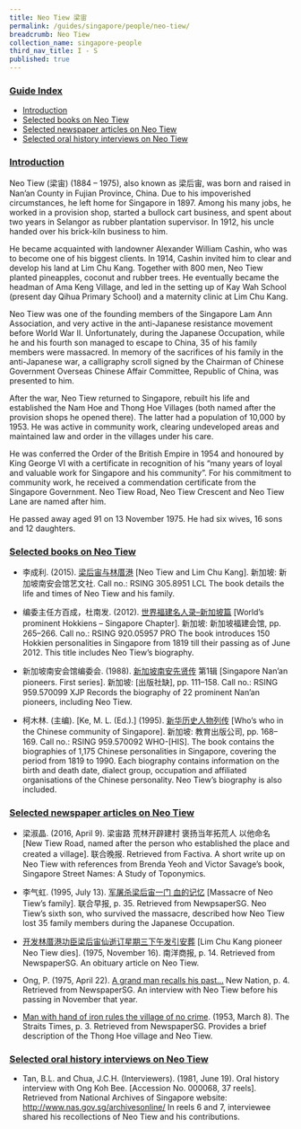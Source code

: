 ```yaml
---
title: Neo Tiew 梁宙
permalink: /guides/singapore/people/neo-tiew/
breadcrumb: Neo Tiew
collection_name: singapore-people
third_nav_title: I - S
published: true
---
```


### <u>Guide Index</u>

* [Introduction](#introduction)
* [Selected books on Neo Tiew](#selected-books-on-neo-tiew)
* [Selected newspaper articles on Neo Tiew](#selected-newspaper-articles-on-neo-tiew)
* [Selected oral history interviews on Neo Tiew](#selected-oral-history-interviews-on-neo-tiew)

### <u>Introduction</u>

Neo Tiew (梁宙) (1884 – 1975), also known as 梁后宙, was born and raised in Nan’an County in Fujian Province, China. Due to his impoverished circumstances, he left home for Singapore in 1897. Among his many jobs, he worked in a provision shop, started a bullock cart business, and spent about two years in Selangor as rubber plantation supervisor. In 1912, his uncle handed over his brick-kiln business to him.

He became acquainted with landowner Alexander William Cashin, who was to become one of his biggest clients. In 1914, Cashin invited him to clear and develop his land at Lim Chu Kang. Together with 800 men, Neo Tiew planted pineapples, coconut and rubber trees. He eventually became the headman of Ama Keng Village, and led in the setting up of Kay Wah School (present day Qihua Primary School) and a maternity clinic at Lim Chu Kang.

Neo Tiew was one of the founding members of the Singapore Lam Ann Association, and very active in the anti-Japanese resistance movement before World War II. Unfortunately, during the Japanese Occupation, while he and his fourth son managed to escape to China, 35 of his family members were massacred. In memory of the sacrifices of his family in the anti-Japanese war, a calligraphy scroll signed by the Chairman of Chinese Government Overseas Chinese Affair Committee, Republic of China, was presented to him.

After the war, Neo Tiew returned to Singapore, rebuilt his life and established the Nam Hoe and Thong Hoe Villages (both named after the provision shops he opened there). The latter had a population of 10,000 by 1953. He was active in community work, clearing undeveloped areas and maintained law and order in the villages under his care.

He was conferred the Order of the British Empire in 1954 and honoured by King George VI with a certificate in recognition of his “many years of loyal and valuable work for Singapore and his community”. For his commitment to community work, he received a commendation certificate from the Singapore Government. Neo Tiew Road, Neo Tiew Crescent and Neo Tiew Lane are named after him.

He passed away aged 91 on 13 November 1975. He had six wives, 16 sons and 12 daughters.


### <u>Selected books on Neo Tiew</u>

* 李成利. (2015). [梁后宙与林厝港](http://eservice.nlb.gov.sg/item_holding_s.aspx?bid=202522196) [Neo Tiew and Lim Chu Kang]. 新加坡: 新加坡南安会馆艺文社.
Call no.: RSING 305.8951 LCL
The book details the life and times of Neo Tiew and his family.


* 编委主任方百成，杜南发. (2012). [世界福建名人录–新加坡篇](http://eservice.nlb.gov.sg/item_holding_s.aspx?bid=200125706) [World’s prominent Hokkiens – Singapore Chapter]. 新加坡: 新加坡福建会馆, pp. 265–266.
Call no.: RSING 920.05957 PRO
The book introduces 150 Hokkien personalities in Singapore from 1819 till their passing as of June 2012. This title includes Neo Tiew’s biography.


* 新加坡南安会馆编委会. (1988). [新加坡南安先贤传](http://eservice.nlb.gov.sg/item_holding_s.aspx?bid=84524456)  第1辑 [Singapore Nan’an pioneers. First series]. 新加坡: \[出版社缺\], pp. 111–158.
Call no.: RSING 959.570099 XJP
Records the biography of 22 prominent Nan’an pioneers, including Neo Tiew.


* 柯木林. (主编). [Ke, M. L. (Ed.).] (1995). [新华历史人物列传](http://eservice.nlb.gov.sg/item_holding_s.aspx?bid=84500628) [Who’s who in the Chinese community of Singapore]. 新加坡: 教育出版公司, pp. 168–169.
Call no.: RSING 959.570092 WHO-\[HIS\].
The book contains the biographies of 1,175 Chinese personalities in Singapore, covering the period from 1819 to 1990. Each biography contains information on the birth and death date, dialect group, occupation and affiliated organisations of the Chinese personality. Neo Tiew’s biography is also included.


### <u>Selected newspaper articles on Neo Tiew</u>

* 梁淑晶. (2016, April 9). 梁宙路 荒林开辟建村 褒扬当年拓荒人 以他命名 [New Tiew Road, named after the person who established the place and created a village]. 联合晚报. Retrieved from Factiva.
A short write up on Neo Tiew with references from Brenda Yeoh and Victor Savage’s book, Singapore Street Names: A Study of Toponymics.


* 李气虹. (1995, July 13). [军屠杀梁后宙一门 血的记忆](http://eresources.nlb.gov.sg/newspapers/Digitised/Article/lhzb19950713-1.2.63.7.1) [Massacre of Neo Tiew’s family]. 联合早报, p. 35. Retrieved from NewpsaperSG.
Neo Tiew’s sixth son, who survived the massacre, described how Neo Tiew lost 35 family members during the Japanese Occupation.


* [开发林厝港功臣梁后宙仙逝订星期三下午发引安葬](http://eresources.nlb.gov.sg/newspapers/Digitised/Article/nysp19751116-1.2.34.22) [Lim Chu Kang pioneer Neo Tiew dies]. (1975, November 16). 南洋商报, p. 14. Retrieved from NewspaperSG.
An obituary article on Neo Tiew.


* Ong, P. (1975, April 22). [A grand man recalls his past…](http://eresources.nlb.gov.sg/newspapers/Digitised/Article/newnation19750422-1.2.7.8) New Nation, p. 4. Retrieved from NewspaperSG.
An interview with Neo Tiew before his passing in November that year.


* [Man with hand of iron rules the village of no crime](http://eresources.nlb.gov.sg/newspapers/Digitised/Article/straitstimes19530308-1.2.28). (1953, March 8). The Straits Times, p. 3. Retrieved from NewspaperSG.
Provides a brief description of the Thong Hoe village and Neo Tiew.


### <u>Selected oral history interviews on Neo Tiew</u>

* Tan, B.L. and Chua, J.C.H. (Interviewers). (1981, June 19). Oral history interview with Ong Koh Bee. [Accession No. 000068, 37 reels]. Retrieved from National Archives of Singapore website: http://www.nas.gov.sg/archivesonline/
In reels 6 and 7, interviewee shared his recollections of Neo Tiew and his contributions.